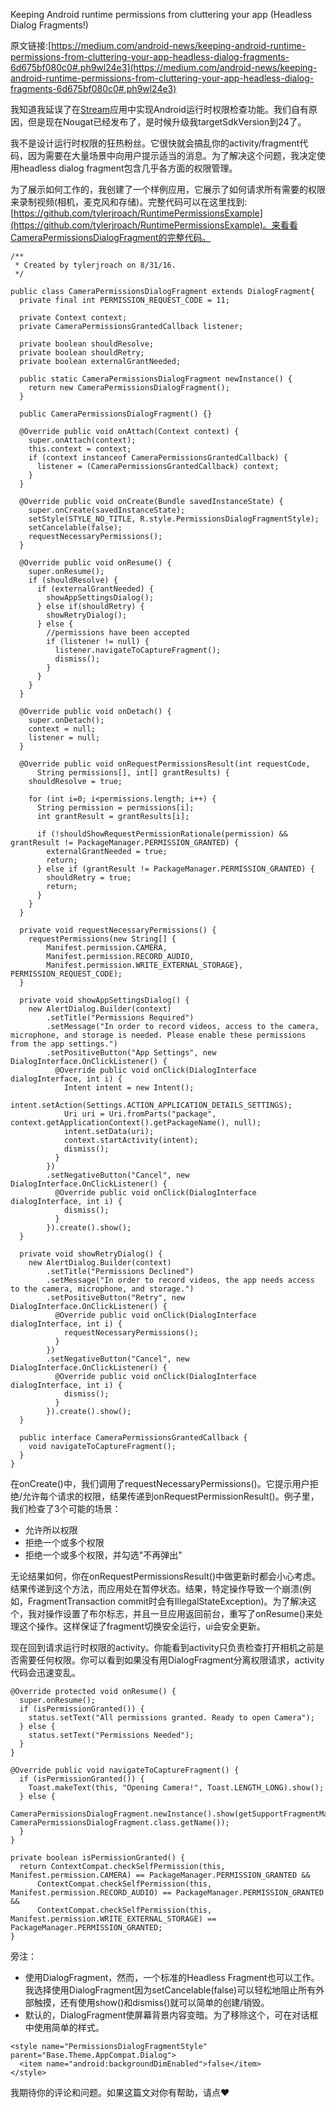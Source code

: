 Keeping Android runtime permissions from cluttering your app (Headless Dialog Fragments!)

原文链接:[https://medium.com/android-news/keeping-android-runtime-permissions-from-cluttering-your-app-headless-dialog-fragments-6d675bf080c0#.ph9wl24e3](https://medium.com/android-news/keeping-android-runtime-permissions-from-cluttering-your-app-headless-dialog-fragments-6d675bf080c0#.ph9wl24e3)

我知道我延误了在[Stream](https://play.google.com/store/apps/details?id=com.sparc.stream)应用中实现Android运行时权限检查功能。我们自有原因，但是现在Nougat已经发布了，是时候升级我targetSdkVersion到24了。

我不是设计运行时权限的狂热粉丝。它很快就会搞乱你的activity/fragment代码，因为需要在大量场景中向用户提示适当的消息。为了解决这个问题，我决定使用headless dialog fragment包含几乎各方面的权限管理。

为了展示如何工作的，我创建了一个样例应用，它展示了如何请求所有需要的权限来录制视频(相机，麦克风和存储)。完整代码可以在这里找到:[https://github.com/tylerjroach/RuntimePermissionsExample](https://github.com/tylerjroach/RuntimePermissionsExample)。来看看CameraPermissionsDialogFragment的完整代码。

```
/**
 * Created by tylerjroach on 8/31/16.
 */

public class CameraPermissionsDialogFragment extends DialogFragment{
  private final int PERMISSION_REQUEST_CODE = 11;

  private Context context;
  private CameraPermissionsGrantedCallback listener;

  private boolean shouldResolve;
  private boolean shouldRetry;
  private boolean externalGrantNeeded;

  public static CameraPermissionsDialogFragment newInstance() {
    return new CameraPermissionsDialogFragment();
  }

  public CameraPermissionsDialogFragment() {}

  @Override public void onAttach(Context context) {
    super.onAttach(context);
    this.context = context;
    if (context instanceof CameraPermissionsGrantedCallback) {
      listener = (CameraPermissionsGrantedCallback) context;
    }
  }

  @Override public void onCreate(Bundle savedInstanceState) {
    super.onCreate(savedInstanceState);
    setStyle(STYLE_NO_TITLE, R.style.PermissionsDialogFragmentStyle);
    setCancelable(false);
    requestNecessaryPermissions();
  }

  @Override public void onResume() {
    super.onResume();
    if (shouldResolve) {
      if (externalGrantNeeded) {
        showAppSettingsDialog();
      } else if(shouldRetry) {
        showRetryDialog();
      } else {
        //permissions have been accepted
        if (listener != null) {
          listener.navigateToCaptureFragment();
          dismiss();
        }
      }
    }
  }

  @Override public void onDetach() {
    super.onDetach();
    context = null;
    listener = null;
  }

  @Override public void onRequestPermissionsResult(int requestCode,
      String permissions[], int[] grantResults) {
    shouldResolve = true;

    for (int i=0; i<permissions.length; i++) {
      String permission = permissions[i];
      int grantResult = grantResults[i];

      if (!shouldShowRequestPermissionRationale(permission) && grantResult != PackageManager.PERMISSION_GRANTED) {
        externalGrantNeeded = true;
        return;
      } else if (grantResult != PackageManager.PERMISSION_GRANTED) {
        shouldRetry = true;
        return;
      }
    }
  }

  private void requestNecessaryPermissions() {
    requestPermissions(new String[] {
        Manifest.permission.CAMERA,
        Manifest.permission.RECORD_AUDIO,
        Manifest.permission.WRITE_EXTERNAL_STORAGE}, PERMISSION_REQUEST_CODE);
  }

  private void showAppSettingsDialog() {
    new AlertDialog.Builder(context)
        .setTitle("Permissions Required")
        .setMessage("In order to record videos, access to the camera, microphone, and storage is needed. Please enable these permissions from the app settings.")
        .setPositiveButton("App Settings", new DialogInterface.OnClickListener() {
          @Override public void onClick(DialogInterface dialogInterface, int i) {
            Intent intent = new Intent();
            intent.setAction(Settings.ACTION_APPLICATION_DETAILS_SETTINGS);
            Uri uri = Uri.fromParts("package", context.getApplicationContext().getPackageName(), null);
            intent.setData(uri);
            context.startActivity(intent);
            dismiss();
          }
        })
        .setNegativeButton("Cancel", new DialogInterface.OnClickListener() {
          @Override public void onClick(DialogInterface dialogInterface, int i) {
            dismiss();
          }
        }).create().show();
  }

  private void showRetryDialog() {
    new AlertDialog.Builder(context)
        .setTitle("Permissions Declined")
        .setMessage("In order to record videos, the app needs access to the camera, microphone, and storage.")
        .setPositiveButton("Retry", new DialogInterface.OnClickListener() {
          @Override public void onClick(DialogInterface dialogInterface, int i) {
            requestNecessaryPermissions();
          }
        })
        .setNegativeButton("Cancel", new DialogInterface.OnClickListener() {
          @Override public void onClick(DialogInterface dialogInterface, int i) {
            dismiss();
          }
        }).create().show();
  }

  public interface CameraPermissionsGrantedCallback {
    void navigateToCaptureFragment();
  }
}
```
在onCreate()中，我们调用了requestNecessaryPermissions()。它提示用户拒绝/允许每个请求的权限，结果传递到onRequestPermissionResult()。例子里，我们检查了3个可能的场景：

* 允许所以权限
* 拒绝一个或多个权限
* 拒绝一个或多个权限，并勾选"不再弹出"

无论结果如何，你在onRequestPermissionsResult()中做更新时都会小心考虑。结果传递到这个方法，而应用处在暂停状态。结果，特定操作导致一个崩溃(例如，FragmentTransaction commit时会有IllegalStateException)。为了解决这个，我对操作设置了布尔标志，并且一旦应用返回前台，重写了onResume()来处理这个操作。这样保证了fragment切换安全运行，ui会安全更新。

现在回到请求运行时权限的activity。你能看到activity只负责检查打开相机之前是否需要任何权限。你可以看到如果没有用DialogFragment分离权限请求，activity代码会迅速变乱。

```
@Override protected void onResume() {
  super.onResume();
  if (isPermissionGranted()) {
    status.setText("All permissions granted. Ready to open Camera");
  } else {
    status.setText("Permissions Needed");
  }
}

@Override public void navigateToCaptureFragment() {
  if (isPermissionGranted()) {
    Toast.makeText(this, "Opening Camera!", Toast.LENGTH_LONG).show();
  } else {
    CameraPermissionsDialogFragment.newInstance().show(getSupportFragmentManager(), CameraPermissionsDialogFragment.class.getName());
  }
}

private boolean isPermissionGranted() {
  return ContextCompat.checkSelfPermission(this, Manifest.permission.CAMERA) == PackageManager.PERMISSION_GRANTED &&
      ContextCompat.checkSelfPermission(this, Manifest.permission.RECORD_AUDIO) == PackageManager.PERMISSION_GRANTED &&
      ContextCompat.checkSelfPermission(this, Manifest.permission.WRITE_EXTERNAL_STORAGE) == PackageManager.PERMISSION_GRANTED;
}
```
旁注：

* 使用DialogFragment，然而，一个标准的Headless Fragment也可以工作。我选择使用DialogFragment因为setCancelable(false)可以轻松地阻止所有外部触摸，还有使用show()和dismiss()就可以简单的创建/销毁。
* 默认的，DialogFragment使屏幕背景内容变暗。为了移除这个，可在对话框中使用简单的样式。

```
<style name="PermissionsDialogFragmentStyle" parent="Base.Theme.AppCompat.Dialog">
  <item name="android:backgroundDimEnabled">false</item>
</style>
```
我期待你的评论和问题。如果这篇文对你有帮助，请点❤